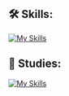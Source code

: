 ## 🛠️ **Skills:**
[![My Skills](https://skillicons.dev/icons?i=unity,cs,md)](https://skillicons.dev)

## 📖 **Studies:**
[![My Skills](https://skillicons.dev/icons?i=electron,js,nodejs,npm,ts,vite,vitest,vue,pnpm,pinia,css,git,github,githubactions)](https://skillicons.dev)
